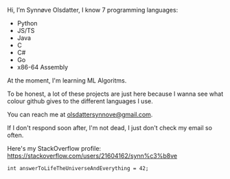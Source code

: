 Hi, I’m Synnøve Olsdatter, I know 7 programming languages:
 - Python
 - JS/TS
 - Java
 - C
 - C#
 - Go
 - x86-64 Assembly

At the moment, I'm learning ML Algoritms.

To be honest, a lot of these projects are just here because I wanna see what colour github gives to the different languages I use.

You can reach me at olsdattersynnove@gmail.com.

If I don't respond soon after, I'm not dead, I just don't check my email so often.

Here's my StackOverflow profile: https://stackoverflow.com/users/21604162/synn%c3%b8ve

```
int answerToLifeTheUniverseAndEverything = 42;
```

<!---
synnoveolsdatter/synnoveolsdatter is a ✨ special ✨ repository because its `README.md` (this file) appears on your GitHub profile.
You can click the Preview link to take a look at your changes.
--->
